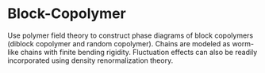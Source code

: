 # Block-Copolymer
Use polymer field theory to construct phase diagrams of block copolymers (diblock copolymer and random copolymer). Chains are modeled as worm-like chains with finite bending rigidity. Fluctuation effects can also be readily incorporated using density renormalization theory.